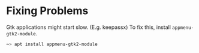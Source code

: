 # Fixing Problems

Gtk applications might start slow. (E.g. keepassx)
To fix this, install `appmenu-gtk2-module`.

```bash
~> apt install appmenu-gtk2-module
```
